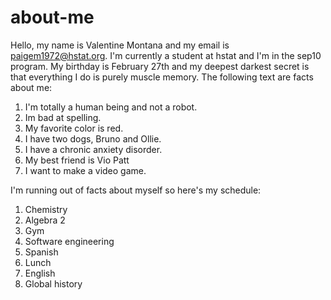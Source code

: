 # about-me
Hello, my name is Valentine Montana and my email is paigem1972@hstat.org. I'm currently a student at hstat and I'm in the sep10 program. My birthday is February 27th and my deepest darkest secret is that everything I do is purely muscle memory. The following text are facts about me:
1. I'm totally a human being and not a robot.
2. Im bad at spelling.
3. My favorite color is red.
4. I have two dogs, Bruno and Ollie.
5. I have a chronic anxiety disorder.
6. My best friend is Vio Patt
7. I want to make a video game. 

I'm running out of facts about myself so here's my schedule:

1. Chemistry
2. Algebra 2
3. Gym
4. Software engineering 
5. Spanish
6. Lunch
7. English
8. Global history 

